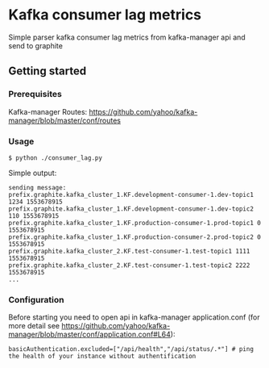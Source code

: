 # Kafka consumer lag metrics
Simple parser kafka consumer lag metrics from kafka-manager api and send to graphite

## Getting started

### Prerequisites
Kafka-manager Routes: https://github.com/yahoo/kafka-manager/blob/master/conf/routes

### Usage
```
$ python ./consumer_lag.py
```

Simple output:
```
sending message:
prefix.graphite.kafka_cluster_1.KF.development-consumer-1.dev-topic1 1234 1553678915
prefix.graphite.kafka_cluster_1.KF.development-consumer-1.dev-topic2 110 1553678915
prefix.graphite.kafka_cluster_1.KF.production-consumer-1.prod-topic1 0 1553678915
prefix.graphite.kafka_cluster_1.KF.production-consumer-2.prod-topic2 0 1553678915
prefix.graphite.kafka_cluster_2.KF.test-consumer-1.test-topic1 1111 1553678915
prefix.graphite.kafka_cluster_2.KF.test-consumer-1.test-topic2 2222 1553678915
...
```

### Configuration
Before starting you need to open api in kafka-manager application.conf
(for more detail see https://github.com/yahoo/kafka-manager/blob/master/conf/application.conf#L64):
```
basicAuthentication.excluded=["/api/health","/api/status/.*"] # ping the health of your instance without authentification
```
